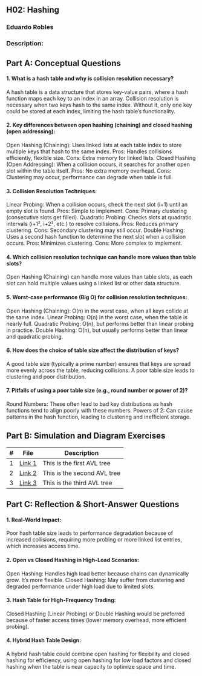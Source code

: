 ## H02: Hashing
### Eduardo Robles
### Description: 

## Part A: Conceptual Questions
#### 1. What is a hash table and why is collision resolution necessary?
A hash table is a data structure that stores key-value pairs, where a hash function maps each key to an index in an array. Collision resolution is necessary when two keys hash to the same index. Without it, only one key could be stored at each index, limiting the hash table’s functionality.

#### 2. Key differences between open hashing (chaining) and closed hashing (open addressing):
Open Hashing (Chaining): Uses linked lists at each table index to store multiple keys that hash to the same index.
Pros: Handles collisions efficiently, flexible size.
Cons: Extra memory for linked lists.
Closed Hashing (Open Addressing): When a collision occurs, it searches for another open slot within the table itself.
Pros: No extra memory overhead.
Cons: Clustering may occur, performance can degrade when table is full.

#### 3. Collision Resolution Techniques:
Linear Probing: When a collision occurs, check the next slot (i+1) until an empty slot is found.
Pros: Simple to implement.
Cons: Primary clustering (consecutive slots get filled).
Quadratic Probing: Checks slots at quadratic intervals (i+1², i+2², etc.) to resolve collisions.
Pros: Reduces primary clustering.
Cons: Secondary clustering may still occur.
Double Hashing: Uses a second hash function to determine the next slot when a collision occurs.
Pros: Minimizes clustering. 
Cons: More complex to implement.

#### 4. Which collision resolution technique can handle more values than table slots? 
Open Hashing (Chaining) can handle more values than table slots, as each slot can hold multiple values using a linked list or other data structure. 

#### 5. Worst-case performance (Big O) for collision resolution techniques: 
Open Hashing (Chaining): O(n) in the worst case, when all keys collide at the same index. Linear Probing: O(n) in the worst case, when the table is nearly full. Quadratic
Probing: O(n), but performs better than linear probing in practice. Double Hashing: O(n), but usually performs better than linear and quadratic probing. 

#### 6. How does the choice of table size affect the distribution of keys? 
A good table size (typically a prime number) ensures that keys are spread more evenly across the table, reducing collisions. A poor table size leads to clustering and poor distribution.

#### 7. Pitfalls of using a poor table size (e.g., round number or power of 2)?
Round Numbers: These often lead to bad key distributions as hash functions tend to align poorly with these numbers.
Powers of 2: Can cause patterns in the hash function, leading to clustering and inefficient storage.

## Part B: Simulation and Diagram Exercises

|  #  |  File  |  Description  |
| :---: | ---------------- | -------------------------------------------------- |
|  1  |  [Link 1](https://1drv.ms/b/c/14bb949ad3dc33ee/EezvZuof3iNDg-g0t6pELHQBibxlvKlBky7eFdD5Kd1gEw?e=4RnWHh)  |  This is the first AVL tree  |
|  2  |  [Link 2](https://1drv.ms/b/c/14bb949ad3dc33ee/EdqpYvKTvPNCmotrAJVfmCgBjLhm9TmRfllaOgef-JXvzA?e=oRY9nD)  |  This is the second AVL tree  |
|  3  |  [Link 3](https://1drv.ms/b/c/14bb949ad3dc33ee/EXHY4Qul7QVAp8PRkXFYIM0By6XLRzj2qrMlKrKfhRjVuQ?e=Cy0jkT)  |  This is the third AVL tree  |

## Part C: Reflection & Short-Answer Questions
#### 1. Real-World Impact:
Poor hash table size leads to performance degradation because of increased collisions, requiring more probing or more linked list entries, which increases access time.

#### 2. Open vs Closed Hashing in High-Load Scenarios:
Open Hashing: Handles high load better because chains can dynamically grow. It’s more flexible.
Closed Hashing: May suffer from clustering and degraded performance under high load due to limited slots.

#### 3. Hash Table for High-Frequency Trading:
Closed Hashing (Linear Probing) or Double Hashing would be preferred because of faster access times (lower memory overhead, more efficient probing).

#### 4. Hybrid Hash Table Design:
A hybrid hash table could combine open hashing for flexibility and closed hashing for efficiency, using open hashing for low load factors and closed hashing when the table is near capacity to optimize space and time.
